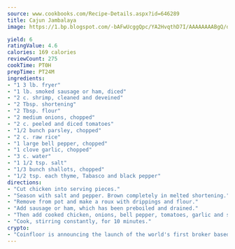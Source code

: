 ```yaml
---
source: www.cookbooks.com/Recipe-Details.aspx?id=646289
title: Cajun Jambalaya
image: https://1.bp.blogspot.com/-bAFwUcggQpc/YA2HvqthD7I/AAAAAAAABgQ/dGGityjUeSk5WIgvhJroHVt7XYoXF2qygCLcBGAsYHQ/s320/10.png

yield: 6
ratingValue: 4.6
calories: 169 calories
reviewCount: 275
cookTime: PT0H
prepTime: PT24M
ingredients:
- "1 3 lb. fryer"
- "1 lb. smoked sausage or ham, diced"
- "2 c. shrimp, cleaned and deveined"
- "2 Tbsp. shortening"
- "2 Tbsp. flour"
- "2 medium onions, chopped"
- "2 c. peeled and diced tomatoes"
- "1/2 bunch parsley, chopped"
- "2 c. raw rice"
- "1 large bell pepper, chopped"
- "1 clove garlic, chopped"
- "3 c. water"
- "1 1/2 tsp. salt"
- "1/3 bunch shallots, chopped"
- "1/2 tsp. each thyme, Tabasco and black pepper"
directions:
- "Cut chicken into serving pieces."
- "Season with salt and pepper. Brown completely in melted shortening."
- "Remove from pot and make a roux with drippings and flour."
- "Add sausage or ham, which has been preboiled and drained."
- "Then add cooked chicken, onions, bell pepper, tomatoes, garlic and shrimp."
- "Cook, stirring constantly, for 10 minutes."
crypto:
- "Coinfloor is announcing the launch of the world's first broker based bitcoin marketplace."
---
```

